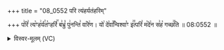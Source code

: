 +++
title = "08_0552 परि त्यंहर्यतंहरिम्"

+++
प꣢रि꣣ त्य꣡ꣳह꣢र्य꣣त꣡ꣳहरिं꣢꣯ ब꣣भ्रुं꣡ पु꣢नन्ति꣣ वा꣡रे꣢ण। यो꣢ दे꣣वा꣢꣫न्विश्वा꣣ꣳ इ꣢꣫त्परि꣣ म꣡दे꣢न स꣣ह꣡ गच्छ꣢꣯ति ॥ 08:0552 ॥

<details><summary>विस्वर-मूलम् (VC)</summary>

परि त्यꣳ हर्यतꣳ हरिं बभ्रुं पुनन्ति वारेण । यो देवान्विश्वाꣳ इत्परि मदेन सह गच्छति ॥५५२॥
</details>